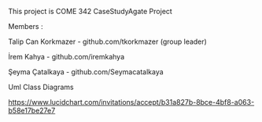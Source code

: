 This project is COME 342 CaseStudyAgate Project

Members :

Talip Can Korkmazer - github.com/tkorkmazer (group leader)

İrem Kahya - github.com/iremkahya

Şeyma Çatalkaya - github.com/Seymacatalkaya


Uml Class Diagrams

https://www.lucidchart.com/invitations/accept/b31a827b-8bce-4bf8-a063-b58e17be27e7
